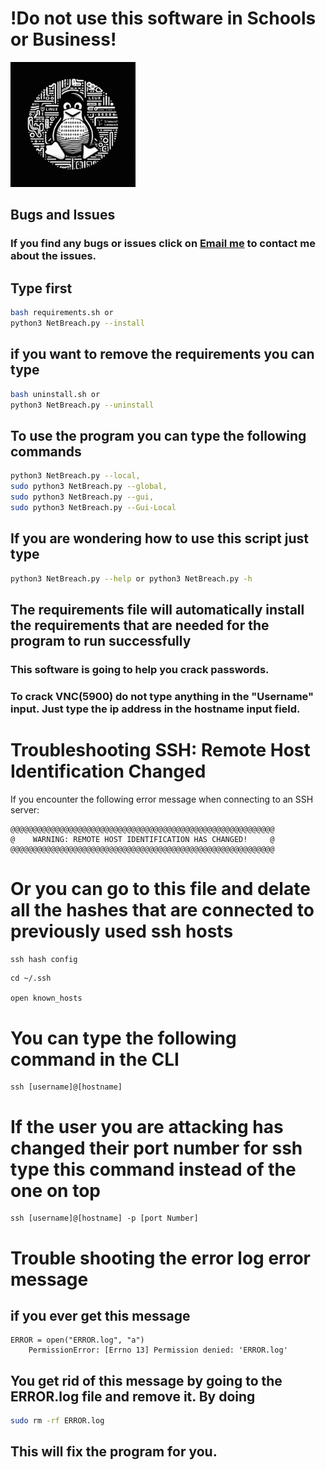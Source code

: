 # !Do not use this software in Schools or Business!
<img src="Linux Logo.jpg" alt="Linux Verison of the program" width="200" height="200">

## Bugs and Issues
### If you find any bugs or issues click on [Email me](mailto:wsegalework@gmail.com) to contact me about the issues.

## Type first
```bash
bash requirements.sh or 
python3 NetBreach.py --install
```

## if you want to remove the requirements you can type
```bash
bash uninstall.sh or
python3 NetBreach.py --uninstall
```

## To use the program you can type the following commands
```bash 
python3 NetBreach.py --local,
sudo python3 NetBreach.py --global,
sudo python3 NetBreach.py --gui,
sudo python3 NetBreach.py --Gui-Local
```

## If you are wondering how to use this script just type

```bash
python3 NetBreach.py --help or python3 NetBreach.py -h
```

## The requirements file will automatically install the requirements that are needed for the program to run successfully

### This software is going to help you crack passwords.
### To crack VNC(5900) do not type anything in the "Username" input. Just type the ip address in the hostname input field.


# Troubleshooting SSH: Remote Host Identification Changed

If you encounter the following error message when connecting to an SSH server:

```plaintext
@@@@@@@@@@@@@@@@@@@@@@@@@@@@@@@@@@@@@@@@@@@@@@@@@@@@@@@@@@@
@    WARNING: REMOTE HOST IDENTIFICATION HAS CHANGED!     @
@@@@@@@@@@@@@@@@@@@@@@@@@@@@@@@@@@@@@@@@@@@@@@@@@@@@@@@@@@@
```
# Or you can go to this file and delate all the hashes that are connected to previously used ssh hosts
```ssh hash config```
```plaintext
cd ~/.ssh

open known_hosts
```

# You can type the following command in the CLI
```plaintext
ssh [username]@[hostname]
```

# If the user you are attacking has changed their port number for ssh type this command instead of the one on top

```plaintext
ssh [username]@[hostname] -p [port Number]
```

# Trouble shooting the error log error message
## if you ever get this message

```plaintext
ERROR = open("ERROR.log", "a")
    PermissionError: [Errno 13] Permission denied: 'ERROR.log'
```
## You get rid of this message by going to the ERROR.log file and remove it. By doing 
```bash 
sudo rm -rf ERROR.log
``` 

## This will fix the program for you.